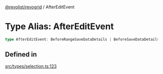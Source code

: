 [@revolist/revogrid](README.md) / AfterEditEvent

# Type Alias: AfterEditEvent

```ts
type AfterEditEvent: BeforeRangeSaveDataDetails | BeforeSaveDataDetails;
```

## Defined in

[src/types/selection.ts:123](https://github.com/revolist/revogrid/blob/477507f867ff98f395e0119897545945e222b246/src/types/selection.ts#L123)
